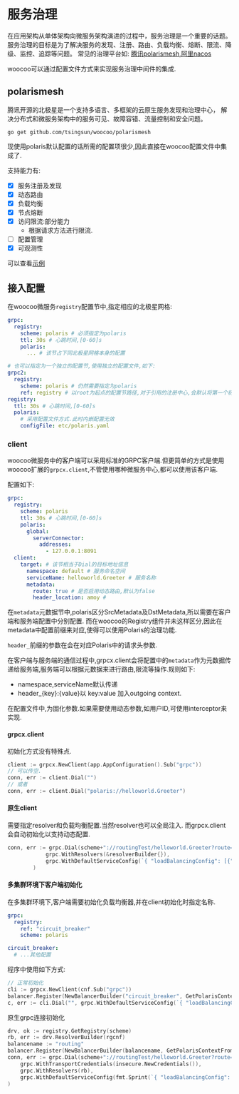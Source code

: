 # 服务治理

在应用架构从单体架构向微服务架构演进的过程中，服务治理是一个重要的话题。服务治理的目标是为了解决服务的发现、注册、路由、负载均衡、熔断、限流、降级、监控、追踪等问题。
常见的治理平台如: [腾讯polarismesh](https://polarismesh.cn),[阿里nacos](https://nacos.io/zh-cn/)

woocoo可以通过配置文件方式来实现服务治理中间件的集成.

## polarismesh

腾讯开源的北极星是一个支持多语言、多框架的云原生服务发现和治理中心， 解决分布式和微服务架构中的服务可见、故障容错、流量控制和安全问题。

```
go get github.com/tsingsun/woocoo/polarismesh
```  
现使用polaris默认配置的话所需的配置项很少,因此直接在woocoo配置文件中集成了.

支持能力有:

- [x] 服务注册及发现
- [x] 动态路由
- [x] 负载均衡
- [x] 节点熔断
- [x] 访问限流:部分能力
    - 根据请求方法进行限流.
- [ ] 配置管理
- [x] 可观测性

可以查看[示例](https://github.com/tsingsun/woocoo-example/tree/main/grpc/polaris)

## 接入配置

在woocoo微服务`registry`配置节中,指定相应的北极星网格:

```yaml
grpc:
  registry:
    scheme: polaris # 必须指定为polaris
    ttl: 30s # 心跳时间,[0-60]s
    polaris:
      ... # 该节占下同北极星网格本身的配置  

# 也可以指定为一个独立的配置节,使用独立的配置文件,如下:
grpc2:
  registry:
    scheme: polaris # 仍然需要指定为polaris
    ref: registry # 以root为起点的配置节路径,对于引用的注册中心,会默认将第一个初始化全局配置.
registry:
  ttl: 30s # 心跳时间,[0-60]s
  polaris:
    # 采用配置文件方式.此时内嵌配置无效
    configFile: etc/polaris.yaml  
```

### client

woocoo微服务中的客户端可以采用标准的GRPC客户端.但更简单的方式是使用woocoo扩展的`grpcx.client`,不管使用哪种微服务中心,都可以使用该客户端.

配置如下:

```yaml
grpc:
  registry:
    scheme: polaris
    ttl: 30s # 心跳时间,[0-60]s
    polaris:
      global:
        serverConnector:
          addresses:
            - 127.0.0.1:8091
  client:
    target: # 该节相当于Dial的目标地址信息
      namespace: default # 服务命名空间
      serviceName: helloworld.Greeter # 服务名称
      metadata:        
        route: true # 是否启用动态路由,默认为false
        header_location: amoy #                
```

在`metadata`元数据节中,polaris区分SrcMetadata及DstMetadata,所以需要在客户端和服务端配置中分别配置.
而在woocoo的Registry组件并未这样区分,因此在metadata中配置前缀来对应,使得可以使用Polaris的治理功能.

`header_`前缀的参数在会在对应Polaris中的请求头参数.

在客户端与服务端的通信过程中,grpcx.client会将配置中的`metadata`作为元数据传递给服务端,服务端可以根据元数据来进行路由,限流等操作.规则如下:

- namespace,serviceName默认传递
- header_{key}:{value}以 key:value 加入outgoing context.

在配置文件中,为固化参数.如果需要使用动态参数,如用户ID,可使用interceptor来实现.

#### grpcx.client

初始化方式没有特殊点.

```go
client := grpcx.NewClient(app.AppConfiguration().Sub("grpc"))
// 可以传空.
conn, err := client.Dial("")
// 或者
conn, err := client.Dial("polaris://helloworld.Greeter")
```

#### 原生client

需要指定resolver和负载均衡配置.当然resolver也可以全局注入. 而grpcx.client会自动初始化以支持动态配置.

```go
conn, err := grpc.Dial(scheme+"://routingTest/helloworld.Greeter?route=true",		
			grpc.WithResolvers(&resolverBuilder{}),
			grpc.WithDefaultServiceConfig(`{ "loadBalancingConfig": [{"polaris": {}}] }`),
		)

```

#### 多集群环境下客户端初始化

在多集群环境下,客户端需要初始化负载均衡器,并在client初始化时指定名称.

```yaml
grpc:
  registry:
    ref: "circuit_breaker"
    scheme: polaris

circuit_breaker:
  # ...其他配置  
```
程序中使用如下方式: 
```go
// 正常初始化
cli := grpcx.NewClient(cnf.Sub("grpc"))
balancer.Register(NewBalancerBuilder("circuit_breaker", GetPolarisContextFromDriver("circuit_breaker")")))
c, err := cli.Dial("", grpc.WithDefaultServiceConfig(`{ "loadBalancingConfig": [{"circuit_breaker": {}}] }`))
```

原生grpc连接初始化
```go
drv, ok := registry.GetRegistry(scheme)
rb, err := drv.ResolverBuilder(rgcnf)
balancename := "routing"
balancer.Register(NewBalancerBuilder(balancename, GetPolarisContextFromDriver("Registry配置节点ref指向名称")))
conn, err := grpc.Dial(scheme+"://routingTest/helloworld.Greeter?route=true&srcservice=helloworld.Greeter",
    grpc.WithTransportCredentials(insecure.NewCredentials()),
    grpc.WithResolvers(rb),
    grpc.WithDefaultServiceConfig(fmt.Sprint(`{ "loadBalancingConfig": [{"%s": {}}] }`,balancename)),
)
```